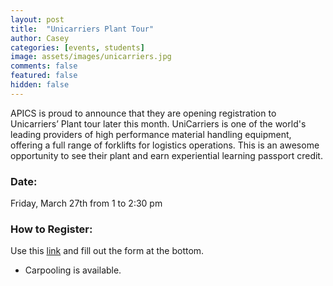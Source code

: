 ```yaml
---
layout: post
title:  "Unicarriers Plant Tour"
author: Casey
categories: [events, students]
image: assets/images/unicarriers.jpg
comments: false
featured: false
hidden: false
---
```


APICS is proud to announce that they are opening registration to Unicarriers’ Plant tour later this month. UniCarriers is one of the world's leading providers of high performance material handling equipment, offering a full range of forklifts for logistics operations. This is an awesome opportunity to see their plant and earn experiential learning passport credit. 

### Date:
Friday, March 27th from 1 to 2:30 pm

### How to Register:
Use this <a href="http://niuapics.com/unicarriers-plant-tour/">link</a> and fill out the form at the bottom.

* Carpooling is available.  